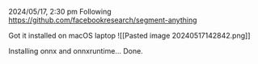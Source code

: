 2024/05/17, 2:30 pm
Following https://github.com/facebookresearch/segment-anything

Got it installed on macOS laptop
![[Pasted image 20240517142842.png]]


Installing onnx and onnxruntime... Done.



